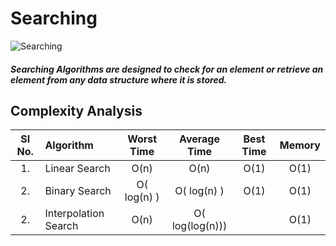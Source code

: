 # Searching

![Searching](https://github.com/nandanabhishek/Data-Structure/blob/main/Searching/searching.png)
#### *Searching Algorithms are designed to check for an element or retrieve an element from any data structure where it is stored.*

## Complexity Analysis

| Sl No. | Algorithm | Worst Time | Average Time | Best Time | Memory |
| :---: | :--- | :---: | :---: | :---: | :---: 
| 1. | Linear Search | O(n) | O(n) | O(1) | O(1)|
| 2. | Binary Search | O( log(n) ) | O( log(n) ) | O(1) | O(1) |
| 2. | Interpolation Search | O(n) | O( log(log(n))) |  | O(1) |
